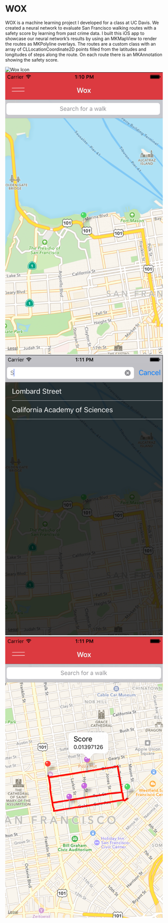 # WOX
WOX is a machine learning project I developed for a class at UC Davis. We created a neural network to evaluate San Francisco walking routes with a safety score by learning from past crime data. I built this iOS app to showcase our neural network’s results by using an MKMapView to render the routes as MKPolyline overlays. The routes are a custom class with an array of CLLocationCoordinate2D points filled from the latitudes and longitudes of steps along the route. On each route there is an MKAnnotation showing the safety score.

![Wox Icon](https://github.com/MatthewAnthonyBordas/iOS/blob/master/images/WoxIcon.png)
![Wox Home](https://github.com/MatthewAnthonyBordas/iOS/blob/master/images/WoxHome.png)
![Wox Search](https://github.com/MatthewAnthonyBordas/iOS/blob/master/images/WoxSearch.png)
![Wox Route](https://github.com/MatthewAnthonyBordas/iOS/blob/master/images/WoxRoute.png)

